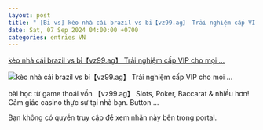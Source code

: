 ```yaml
---
layout: post
title: " [Bỉ vs] kèo nhà cái brazil vs bỉ【vz99.ag】 Trải nghiệm cấp VIP cho mọi ..."
date: Sat, 07 Sep 2024 04:00:00 +0700
categories: entries VN
---
```

[kèo nhà cái brazil vs bỉ【vz99.ag】 Trải nghiệm cấp VIP cho mọi ...](https://thuathienhue.gov.vn/vnews/20240907/mkKk6sMfXg)

![kèo nhà cái brazil vs bỉ【vz99.ag】 Trải nghiệm cấp VIP cho mọi ...](https://thuathienhue.gov.vn/Portals/0/favicon.ico)

bài học từ game thoái vốn  【vz99.ag】 Slots, Poker, Baccarat & nhiều hơn! Cảm giác casino thực sự tại nhà bạn. Button ...

Bạn không có quyền truy cập để xem nhãn này bên trong portal.


